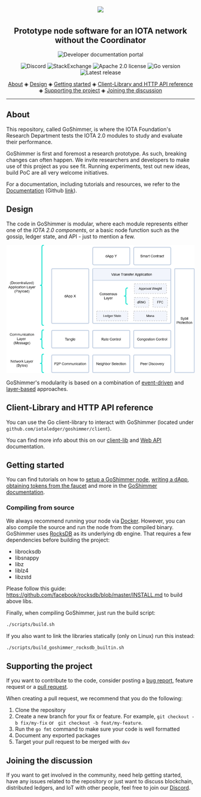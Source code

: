 <h1 align="center">
  <br>
  <a href="https://goshimmer.docs.iota.org/goshimmer.html"><img src="images/GoShimmer.png"></a>
</h1>

<h2 align="center">Prototype node software for an IOTA network without the Coordinator</h2>

<p align="center">
    <a href="https://goshimmer.docs.iota.org/goshimmer.html" style="text-decoration:none;">
    <img src="https://img.shields.io/badge/Documentation%20portal-blue.svg?style=for-the-badge" alt="Developer documentation portal">
</p>
<p align="center">
  <a href="https://discord.iota.org/" style="text-decoration:none;"><img src="https://img.shields.io/badge/Discord-9cf.svg?logo=discord" alt="Discord"></a>
    <a href="https://iota.stackexchange.com/" style="text-decoration:none;"><img src="https://img.shields.io/badge/StackExchange-9cf.svg?logo=stackexchange" alt="StackExchange"></a>
    <a href="https://github.com/iotaledger/goshimmer/blob/master/LICENSE" style="text-decoration:none;"><img src="https://img.shields.io/github/license/iotaledger/goshimmer.svg" alt="Apache 2.0 license"></a>
    <a href="https://golang.org/doc/install" style="text-decoration:none;"><img src="https://img.shields.io/github/go-mod/go-version/iotaledger/goshimmer" alt="Go version"></a>
    <a href="" style="text-decoration:none;"><img src="https://img.shields.io/github/v/release/iotaledger/goshimmer" alt="Latest release"></a>
</p>
      
<p align="center">
  <a href="#about">About</a> ◈
  <a href="#design">Design</a> ◈
  <a href="#getting-started">Getting started</a> ◈
  <a href="#client-library-and-http-api-reference">Client-Library and HTTP API reference</a> ◈
  <a href="#supporting-the-project">Supporting the project</a> ◈
  <a href="#joining-the-discussion">Joining the discussion</a> 
</p>

---

## About

This repository, called GoShimmer, is where the IOTA Foundation's Research Department tests the IOTA 2.0 modules to study and evaluate their performance.

GoShimmer is first and foremost a research prototype. As such, breaking changes can often happen. We invite researchers and developers to make use of this project as you see fit. Running experiments, test out new ideas, build PoC are all very welcome initiatives.

For a documentation, including tutorials and resources, we refer to the [Documentation](http://goshimmer.docs.iota.org/) (Github [link](https://github.com/iotaledger/goshimmer/blob/develop/docs/SUMMARY.md)).

## Design
The code in GoShimmer is modular, where each module represents either one of the *IOTA 2.0 components*, or a basic node function such as the gossip, ledger state, and API - just to mention a few.  

![Layers](docs/protocol_specification/layers.png)

GoShimmer's modularity is based on a combination of [event-driven](https://goshimmer.docs.iota.org/implementation_design/event_driven_model.html) and [layer-based](https://goshimmer.docs.iota.org/protocol_specification/components.html) approaches.

## Client-Library and HTTP API reference

You can use the Go client-library to interact with GoShimmer (located under `github.com/iotaledger/goshimmer/client`).

You can find more info about this on our [client-lib](https://goshimmer.docs.iota.org/apis/api.html) and [Web API](https://goshimmer.docs.iota.org/apis/webAPI.html) documentation.

## Getting started

You can find tutorials on how to [setup a GoShimmer node](https://goshimmer.docs.iota.org/tutorials/setup.html), [writing a dApp](https://goshimmer.docs.iota.org/tutorials/dApp.html), [obtaining tokens from the faucet](https://goshimmer.docs.iota.org/tutorials/request_funds.html) and more in the [GoShimmer documentation](https://goshimmer.docs.iota.org/goshimmer.html).

### Compiling from source

We always recommend running your node via [Docker](https://goshimmer.docs.iota.org/tutorials/setup.html). However, you can also compile the source and run the node from the compiled binary. GoShimmer uses [RocksDB](https://github.com/linxGnu/grocksdb) as its underlying db engine. That requires a few dependencies before building the project: 
- librocksdb
- libsnappy
- libz
- liblz4
- libzstd 

Please follow this guide: https://github.com/facebook/rocksdb/blob/master/INSTALL.md to build above libs.

Finally, when compiling GoShimmer, just run the build script:

```bash
./scripts/build.sh
```

If you also want to link the libraries statically (only on Linux) run this instead:
```bash
./scripts/build_goshimmer_rocksdb_builtin.sh
```

## Supporting the project

If you want to contribute to the code, consider posting a [bug report](https://github.com/iotaledger/goshimmer/issues/new-issue), feature request or a [pull request](https://github.com/iotaledger/goshimmer/pulls/).

When creating a pull request, we recommend that you do the following:

1. Clone the repository
2. Create a new branch for your fix or feature. For example, `git checkout -b fix/my-fix` or ` git checkout -b feat/my-feature`.
3. Run the `go fmt` command to make sure your code is well formatted
4. Document any exported packages
5. Target your pull request to be merged with `dev`

## Joining the discussion

If you want to get involved in the community, need help getting started, have any issues related to the repository or just want to discuss blockchain, distributed ledgers, and IoT with other people, feel free to join our [Discord](https://discord.iota.org/).
